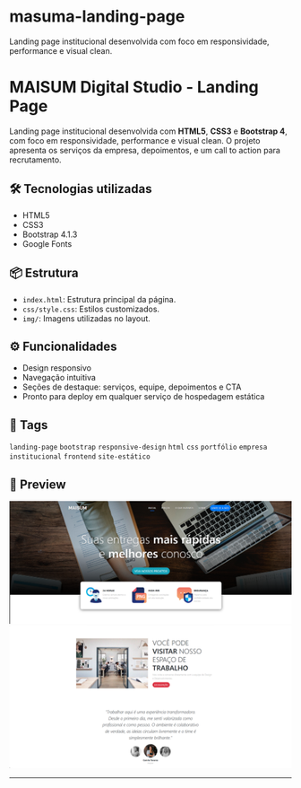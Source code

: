 # masuma-landing-page
 Landing page institucional desenvolvida com foco em responsividade, performance e visual clean.


# MAISUM Digital Studio - Landing Page

Landing page institucional desenvolvida com **HTML5**, **CSS3** e **Bootstrap 4**, com foco em responsividade, performance e visual clean. O projeto apresenta os serviços da empresa, depoimentos, e um call to action para recrutamento.

## 🛠 Tecnologias utilizadas

- HTML5
- CSS3
- Bootstrap 4.1.3
- Google Fonts

## 📦 Estrutura

- `index.html`: Estrutura principal da página.
- `css/style.css`: Estilos customizados.
- `img/`: Imagens utilizadas no layout.

## ⚙️ Funcionalidades

- Design responsivo
- Navegação intuitiva
- Seções de destaque: serviços, equipe, depoimentos e CTA
- Pronto para deploy em qualquer serviço de hospedagem estática

## 🔖 Tags

`landing-page` `bootstrap` `responsive-design` `html` `css` `portfólio` `empresa` `institucional` `frontend` `site-estático`

## 📸 Preview

![Preview  do topo](/header.png)
![Preview  do corpo](/corpo.png)

---

